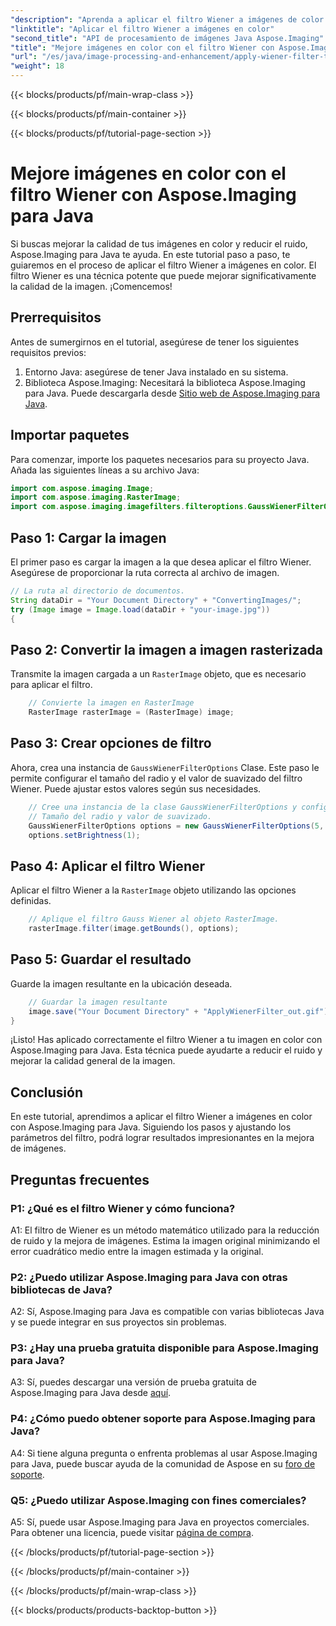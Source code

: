 ```yaml
---
"description": "Aprenda a aplicar el filtro Wiener a imágenes de color en Java con Aspose.Imaging para Java. Mejore la calidad de la imagen y reduzca el ruido fácilmente."
"linktitle": "Aplicar el filtro Wiener a imágenes en color"
"second_title": "API de procesamiento de imágenes Java Aspose.Imaging"
"title": "Mejore imágenes en color con el filtro Wiener con Aspose.Imaging para Java"
"url": "/es/java/image-processing-and-enhancement/apply-wiener-filter-to-colored-images/"
"weight": 18
---
```


{{< blocks/products/pf/main-wrap-class >}}

{{< blocks/products/pf/main-container >}}

{{< blocks/products/pf/tutorial-page-section >}}

# Mejore imágenes en color con el filtro Wiener con Aspose.Imaging para Java

Si buscas mejorar la calidad de tus imágenes en color y reducir el ruido, Aspose.Imaging para Java te ayuda. En este tutorial paso a paso, te guiaremos en el proceso de aplicar el filtro Wiener a imágenes en color. El filtro Wiener es una técnica potente que puede mejorar significativamente la calidad de la imagen. ¡Comencemos!

## Prerrequisitos

Antes de sumergirnos en el tutorial, asegúrese de tener los siguientes requisitos previos:

1. Entorno Java: asegúrese de tener Java instalado en su sistema.
2. Biblioteca Aspose.Imaging: Necesitará la biblioteca Aspose.Imaging para Java. Puede descargarla desde [Sitio web de Aspose.Imaging para Java](https://releases.aspose.com/imaging/java/).

## Importar paquetes

Para comenzar, importe los paquetes necesarios para su proyecto Java. Añada las siguientes líneas a su archivo Java:

```java
import com.aspose.imaging.Image;
import com.aspose.imaging.RasterImage;
import com.aspose.imaging.imagefilters.filteroptions.GaussWienerFilterOptions;
```

## Paso 1: Cargar la imagen

El primer paso es cargar la imagen a la que desea aplicar el filtro Wiener. Asegúrese de proporcionar la ruta correcta al archivo de imagen.

```java
// La ruta al directorio de documentos.
String dataDir = "Your Document Directory" + "ConvertingImages/";
try (Image image = Image.load(dataDir + "your-image.jpg"))
{
```

## Paso 2: Convertir la imagen a imagen rasterizada

Transmite la imagen cargada a un `RasterImage` objeto, que es necesario para aplicar el filtro.

```java
    // Convierte la imagen en RasterImage
    RasterImage rasterImage = (RasterImage) image;
```

## Paso 3: Crear opciones de filtro

Ahora, crea una instancia de `GaussWienerFilterOptions` Clase. Este paso le permite configurar el tamaño del radio y el valor de suavizado del filtro Wiener. Puede ajustar estos valores según sus necesidades.

```java
    // Cree una instancia de la clase GaussWienerFilterOptions y configure
    // Tamaño del radio y valor de suavizado.
    GaussWienerFilterOptions options = new GaussWienerFilterOptions(5, 1.5);
    options.setBrightness(1);
```

## Paso 4: Aplicar el filtro Wiener

Aplicar el filtro Wiener a la `RasterImage` objeto utilizando las opciones definidas.

```java
    // Aplique el filtro Gauss Wiener al objeto RasterImage.
    rasterImage.filter(image.getBounds(), options);
```

## Paso 5: Guardar el resultado

Guarde la imagen resultante en la ubicación deseada.

```java
    // Guardar la imagen resultante
    image.save("Your Document Directory" + "ApplyWienerFilter_out.gif");
}
```

¡Listo! Has aplicado correctamente el filtro Wiener a tu imagen en color con Aspose.Imaging para Java. Esta técnica puede ayudarte a reducir el ruido y mejorar la calidad general de la imagen.

## Conclusión

En este tutorial, aprendimos a aplicar el filtro Wiener a imágenes en color con Aspose.Imaging para Java. Siguiendo los pasos y ajustando los parámetros del filtro, podrá lograr resultados impresionantes en la mejora de imágenes.

## Preguntas frecuentes

### P1: ¿Qué es el filtro Wiener y cómo funciona?

A1: El filtro de Wiener es un método matemático utilizado para la reducción de ruido y la mejora de imágenes. Estima la imagen original minimizando el error cuadrático medio entre la imagen estimada y la original.

### P2: ¿Puedo utilizar Aspose.Imaging para Java con otras bibliotecas de Java?

A2: Sí, Aspose.Imaging para Java es compatible con varias bibliotecas Java y se puede integrar en sus proyectos sin problemas.

### P3: ¿Hay una prueba gratuita disponible para Aspose.Imaging para Java?

A3: Sí, puedes descargar una versión de prueba gratuita de Aspose.Imaging para Java desde [aquí](https://releases.aspose.com/).

### P4: ¿Cómo puedo obtener soporte para Aspose.Imaging para Java?

A4: Si tiene alguna pregunta o enfrenta problemas al usar Aspose.Imaging para Java, puede buscar ayuda de la comunidad de Aspose en su [foro de soporte](https://forum.aspose.com/).

### Q5: ¿Puedo utilizar Aspose.Imaging con fines comerciales?

A5: Sí, puede usar Aspose.Imaging para Java en proyectos comerciales. Para obtener una licencia, puede visitar [página de compra](https://purchase.aspose.com/buy).

{{< /blocks/products/pf/tutorial-page-section >}}

{{< /blocks/products/pf/main-container >}}

{{< /blocks/products/pf/main-wrap-class >}}

{{< blocks/products/products-backtop-button >}}